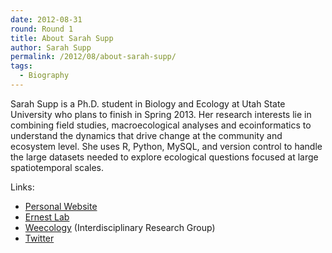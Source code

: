 ```yaml
---
date: 2012-08-31
round: Round 1
title: About Sarah Supp
author: Sarah Supp
permalink: /2012/08/about-sarah-supp/
tags:
  - Biography
---
```

Sarah Supp is a Ph.D. student in Biology and Ecology at Utah State University who plans to finish in Spring 2013. Her research interests lie in combining field studies, macroecological analyses and ecoinformatics to understand the dynamics that drive change at the community and ecosystem level. She uses R, Python, MySQL, and version control to handle the large datasets needed to explore ecological questions focused at large spatiotemporal scales.

Links:

*   <a href="http://weecology.org/people/sarahsupp/Sarah_Supp/Welcome.html" target="_blank">Personal Website</a>
*   <a href="http://ernestlab.weecology.org" target="_blank">Ernest Lab</a>
*   <a href="http://weecology.org" target="_blank">Weecology</a> (Interdisciplinary Research Group)
*   <a href="https://twitter.com/srsupp" target="_blank">Twitter</a>

&nbsp;
